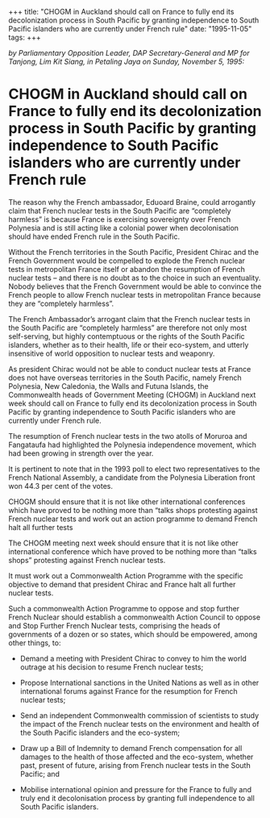+++ 
title: "CHOGM in Auckland should call on France to fully end its decolonization process in South Pacific by granting independence to South Pacific islanders who are currently under French rule"
date: "1995-11-05"
tags:
+++

_by Parliamentary Opposition Leader, DAP Secretary-General and MP for Tanjong, Lim Kit Siang, in Petaling Jaya on Sunday, November 5, 1995:_

# CHOGM in Auckland should call on France to fully end its decolonization process in South Pacific by granting independence to South Pacific islanders who are currently under French rule

The reason why the French ambassador, Eduoard Braine, could arrogantly claim that French nuclear tests in the South Pacific are “completely harmless” is because France is exercising sovereignty over French Polynesia and is still acting like a colonial power when decolonisation should have ended French rule in the South Pacific.</u>

Without the French territories in the South Pacific, President Chirac and the French Government would be compelled to explode the French nuclear tests in metropolitan France itself or abandon the resumption of French nuclear tests – and there is no doubt as to the choice in such an eventuality. Nobody believes that the French Government would be able to convince the French people to allow French nuclear tests in metropolitan France because they are “completely harmless”.

The French Ambassador’s arrogant claim that the French nuclear tests in the South Pacific are “completely harmless” are therefore not only most self-serving, but highly contemptuous or the rights of the South Pacific islanders, whether as to their health, life or their eco-system, and utterly insensitive of world opposition to nuclear tests and weaponry.

As president Chirac would not be able to conduct nuclear tests at France does not have overseas territories in the South Pacific, namely French Polynesia, New Caledonia, the Walls and Futuna Islands, the Commonwealth heads of Government Meeting (CHOGM) in Auckland next week should call on France to fully end its decolonization process in South Pacific by granting independence to South Pacific islanders who are currently under French rule.

The resumption of French nuclear tests in the two atolls of Moruroa and Fangataufa had highlighted the Polynesia independence movement, which had been growing in strength over the year.

It is pertinent to note that in the 1993 poll to elect two representatives to the French National Assembly, a candidate from the Polynesia Liberation front won 44.3 per cent of the votes.

CHOGM should ensure that it is not like other international conferences which have proved to be nothing more than “talks shops protesting against French nuclear tests and work out an action programme to demand French halt all further tests

The CHOGM meeting next week should ensure that it is not like other international conference which have proved to be nothing more than “talks shops” protesting against French nuclear tests.

It must work out a Commonwealth Action Programme with the specific objective to demand that president Chirac and France halt all further nuclear tests.

Such a commonwealth Action Programme to oppose and stop further French Nuclear should establish a commonwealth Action Council to oppose and Stop Further French Nuclear tests, comprising the heads of governments of a dozen or so states, which should be empowered, among other things, to:
<ul>
<li><p>Demand a meeting with President Chirac to convey to him the world outrage at his decision to resume French nuclear tests;</p></li>

<li><p>Propose International sanctions in the United Nations as well as in other international forums against France for the resumption for French nuclear tests;</p></li>

<li><p>Send an independent Commonwealth commission of scientists to study the impact of the French nuclear tests on the environment and health of the South Pacific islanders and the eco-system;</p></li>

<li><p>Draw up a Bill of Indemnity to demand French compensation for all damages to the health of those affected and the eco-system, whether past, present of future, arising from French nuclear tests in the South Pacific; and</p></li>

<li><p>Mobilise international opinion and pressure for the France to fully and truly end it decolonisation process by granting full independence to all South Pacific islanders.</p></li> 
